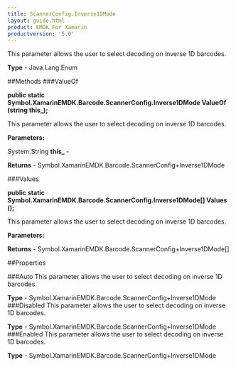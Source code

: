 ```yaml
---
title: ScannerConfig.Inverse1DMode
layout: guide.html
product: EMDK For Xamarin 
productversion: '5.0' 
---
```

This parameter allows the user to select decoding on inverse 1D barcodes.

**Type** - Java.Lang.Enum

##Methods
###ValueOf

**public static Symbol.XamarinEMDK.Barcode.ScannerConfig.Inverse1DMode ValueOf (string this_);**

This parameter allows the user to select decoding on inverse 1D barcodes.

**Parameters:**

System.String **this_**  - 

**Returns** - Symbol.XamarinEMDK.Barcode.ScannerConfig+Inverse1DMode

###Values

**public static Symbol.XamarinEMDK.Barcode.ScannerConfig.Inverse1DMode[] Values ();**

This parameter allows the user to select decoding on inverse 1D barcodes.

**Parameters:**

**Returns** - Symbol.XamarinEMDK.Barcode.ScannerConfig+Inverse1DMode[]

##Properties

###Auto
This parameter allows the user to select decoding on inverse 1D barcodes.

**Type** - Symbol.XamarinEMDK.Barcode.ScannerConfig+Inverse1DMode
###Disabled
This parameter allows the user to select decoding on inverse 1D barcodes.

**Type** - Symbol.XamarinEMDK.Barcode.ScannerConfig+Inverse1DMode
###Enabled
This parameter allows the user to select decoding on inverse 1D barcodes.

**Type** - Symbol.XamarinEMDK.Barcode.ScannerConfig+Inverse1DMode
